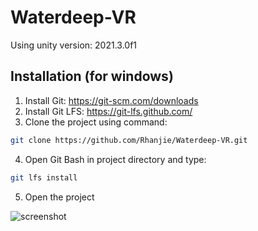 # Waterdeep-VR

Using unity version: 2021.3.0f1

## Installation (for windows)

1. Install Git: https://git-scm.com/downloads
2. Install Git LFS: https://git-lfs.github.com/
3. Clone the project using command:
```bash
git clone https://github.com/Rhanjie/Waterdeep-VR.git
```
4. Open Git Bash in project directory and type:
```bash
git lfs install
```
5. Open the project

![screenshot](https://i.imgur.com/yKojDKe.jpeg)
